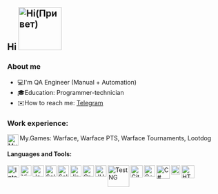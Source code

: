 
## Hi <img alt="Hi(Привет)" width="100px" src="https://clck.ru/osJXM">

### About me

- 💻I'm QA Engineer (Manual + Automation)
- 🎓Education: Programmer-technician
- ✉️How to reach me: [Telegram](https://t.me/MakeyStar)

### Work experience:

<img align="left" alt="My.Games" width="26px" src="https://my.games/hotbox/mygames/media/services/2c98dbd1f79444d2cd6416abd0f242e5.svg"> My.Games: Warface, Warface PTS, Warface Tournaments, Lootdog

#### Languages and Tools:

<img align="left" alt="Intelij_IDEA" width="28px" src="https://starchenkov.pro/qa-guru/img/skills/Intelij_IDEA.svg">
<img align="left" alt="Visual Studio Code" width="25px" src="https://upload.wikimedia.org/wikipedia/commons/thumb/9/9a/Visual_Studio_Code_1.35_icon.svg/1200px-Visual_Studio_Code_1.35_icon.svg.png">
<img align="left" alt="Java" width="26px" src="https://starchenkov.pro/qa-guru/img/skills/Java.svg">
<img align="left" alt="Selenium" width="26px" src="https://starchenkov.pro/qa-guru/img/skills/Selenium.svg">
<img align="left" alt="Selenide" width="26px" src="https://starchenkov.pro/qa-guru/img/skills/Selenide.svg">
<img align="left" alt="Jira" width="26px" src="https://starchenkov.pro/qa-guru/img/skills/Jira.svg">
<img align="left" alt="Gradle" width="26px" src="https://starchenkov.pro/qa-guru/img/skills/Gradle.svg">
<img align="left" alt="JUnit5" width="26px" src="https://starchenkov.pro/qa-guru/img/skills/JUnit5.svg">
<img align="left" alt="TestNG" width="50px" src="https://blog.knoldus.com/wp-content/uploads/2020/01/TESTNG.png">
<img align="left" alt="Github" width="28px" src="https://starchenkov.pro/qa-guru/img/skills/Github.svg">
<img align="left" alt="С++" width="26px" src="https://clck.ru/orqQ6">
<img align="left" alt="C#" width="31px" src="https://clck.ru/ortBi">
<img align="left" alt="CSS" width="21px" src="https://clck.ru/ortz6">
<img align="left" alt="HTML" width="30px" src="https://clck.ru/YDYuS">

